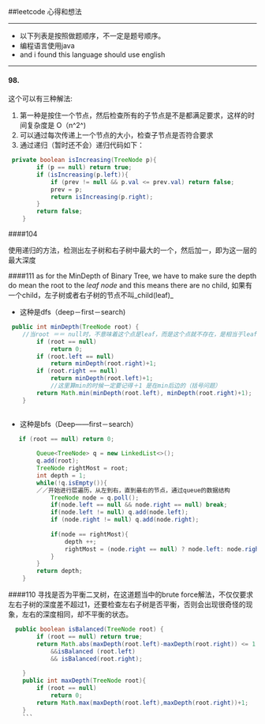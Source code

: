 ##leetcode 心得和想法
___

* 以下列表是按照做题顺序，不一定是题号顺序。  
* 编程语言使用java
* and i found this language should use english

___

#### 98. 
这个可以有三种解法:

1. 第一种是按住一个节点，然后检查所有的子节点是不是都满足要求，这样的时间复杂度是 O（n^2^)  
2. 可以通过每次传递上一个节点的大小，检查子节点是否符合要求  
3. 通过递归（暂时还不会）递归代码如下：

```java
 private boolean isIncreasing(TreeNode p){
        if (p == null) return true;
        if (isIncreasing(p.left)){
   			if (prev != null && p.val <= prev.val) return false;
            prev = p;
            return isIncreasing(p.right);
        }
        return false;
    }
```

####104

使用递归的方法，检测出左子树和右子树中最大的一个，然后加一，即为这一层的最大深度

####111
as for the MinDepth of Binary Tree, we have to make sure the depth do mean the root to the _leaf node_ and this means there are no child, 如果有一个child，左子树或者右子树的节点不叫_child(leaf)_ 

* 这种是dfs（deep－first－search)

```java
 public int minDepth(TreeNode root) {
 	//当root ＝＝ null时，不意味着这个点是leaf，而是这个点就不存在，是相当于leaf的两个子节点之一
        if (root == null) 
            return 0;
        if (root.left == null)
            return minDepth(root.right)+1;
        if (root.right == null)
            return minDepth(root.left)+1;
            //这里算min的时候一定要记得＋1 是在min后边的（括号问题）
        return Math.min(minDepth(root.left), minDepth(root.right)+1);
    }
    
``` 

* 这种是bfs（Deep——first－search）

```java
   if (root == null) return 0;
        
        Queue<TreeNode> q = new LinkedList<>();
        q.add(root);
        TreeNode rightMost = root;
        int depth = 1;
        while(!q.isEmpty()){
        ／／开始进行层遍历，从左到右，直到最右的节点，通过queue的数据结构
            TreeNode node = q.poll();
            if(node.left == null && node.right == null) break;
            if(node.left != null) q.add(node.left);
            if (node.right != null) q.add(node.right);
            
            if(node == rightMost){
                depth ++;
                rightMost = (node.right == null) ? node.left: node.right;
            }
        }
        return depth;
    }
```

####110
寻找是否为平衡二叉树，在这道题当中的brute force解法，不仅仅要求左右子树的深度差不超过1，还要检查左右子树是否平衡，否则会出现很奇怪的现象，左右的深度相同，却不平衡的状态。

```java
  public boolean isBalanced(TreeNode root) {
        if (root == null) return true;
        return Math.abs(maxDepth(root.left)-maxDepth(root.right)) <= 1
            &&isBalanced (root.left)
            && isBalanced(root.right);
            
    }
    public int maxDepth(TreeNode root){
        if (root == null) 
            return 0;
        return Math.max(maxDepth(root.left),maxDepth(root.right))+1;
    }
    ```

